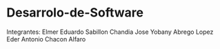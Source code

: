 # Desarrolo-de-Software
Integrantes: 
Elmer Eduardo Sabillon Chandia
Jose Yobany Abrego Lopez
Eder Antonio Chacon Alfaro
